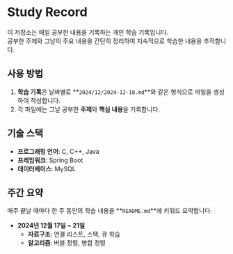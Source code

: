 # Study Record

이 저장소는 매일 공부한 내용을 기록하는 개인 학습 기록입니다.   
공부한 주제와 그날의 주요 내용을 간단히 정리하여 지속적으로 학습한 내용을 추적합니다.  

## 사용 방법

1. **학습 기록**은 날짜별로 **`2024/12/2024-12-18.md`**와 같은 형식으로 파일을 생성하여 작성합니다.
2. 각 파일에는 그날 공부한 **주제**와 **핵심 내용**을 기록합니다.

## 기술 스택

- **프로그래밍 언어**: C, C++, Java
- **프레임워크**: Spring Boot
- **데이터베이스**: MySQL

## 주간 요약

매주 끝날 때마다 한 주 동안의 학습 내용을 **`README.md`**에 키워드 요약합니다.

- **2024년 12월 17일 ~ 21일**
  - **자료구조**: 연결 리스트, 스택, 큐 학습
  - **알고리즘**: 버블 정렬, 병합 정렬

